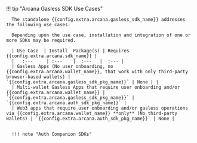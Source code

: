 !!! tip "Arcana Gasless SDK Use Cases"  

      The standalone {{config.extra.arcana.gasless_sdk_name}} addresses the following use cases:

      Depending upon the use case, installation and integration of one or more SDKs may be required.
   
      | Use Case  | Install  Package(s) | Requires {{config.extra.arcana.sdk_name}} | 
      |   :---     | :---    |  :---   |  :--- | 
      | Gasless Apps (No user onboarding, no {{config.extra.arcana.wallet_name}}, that work with only third-party browser-based wallets) | `{{config.extra.arcana.gasless_sdk_pkg_name}}` | None | |
      | Multi-wallet Gasless Apps that require user onboarding and/or {{config.extra.arcana.wallet_name}} | `{{config.extra.arcana.gasless_sdk_pkg_name}}` | `{{config.extra.arcana.auth_sdk_pkg_name}}` |
      | Web3 apps that require user onboarding and/or gasless operations via {{config.extra.arcana.wallet_name}} **only** (No third-party wallets) | `{{config.extra.arcana.auth_sdk_pkg_name}}` | None | 


      !!! note "Auth Companion SDKs"